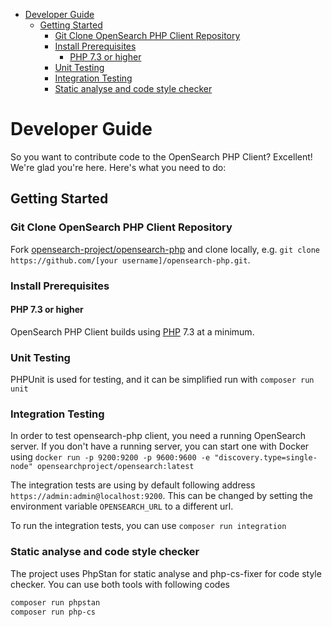 - [Developer Guide](#developer-guide)
  - [Getting Started](#getting-started)
    - [Git Clone OpenSearch PHP Client Repository](#git-clone-opensearch-php-client-repository)
    - [Install Prerequisites](#install-prerequisites)
      - [PHP 7.3 or higher](#php-73-or-higher)
    - [Unit Testing](#unit-testing)
    - [Integration Testing](#integration-testing)
    - [Static analyse and code style checker](#static-analyse-and-code-style-checker)
# Developer Guide

So you want to contribute code to the OpenSearch PHP Client? Excellent! We're glad you're here. Here's what you need to do:

## Getting Started

### Git Clone OpenSearch PHP Client Repository

Fork [opensearch-project/opensearch-php](https://github.com/opensearch-project/opensearch-php) and clone locally,
e.g. `git clone https://github.com/[your username]/opensearch-php.git`.

### Install Prerequisites

#### PHP 7.3 or higher

OpenSearch PHP Client builds using [PHP](https://php.net) 7.3 at a minimum.

### Unit Testing

PHPUnit is used for testing, and it can be simplified run with `composer run unit`

### Integration Testing

In order to test opensearch-php client, you need a running OpenSearch server. 
If you don't have a running server, you can start one with Docker using `docker run -p 9200:9200 -p 9600:9600 -e "discovery.type=single-node" opensearchproject/opensearch:latest` 

The integration tests are using by default following address `https://admin:admin@localhost:9200`. This can be changed by setting the environment variable `OPENSEARCH_URL` to a different url.

To run the integration tests, you can use `composer run integration`

### Static analyse and code style checker

The project uses PhpStan for static analyse and php-cs-fixer for code style checker. You can use both tools with following codes

```bash
composer run phpstan
composer run php-cs
```